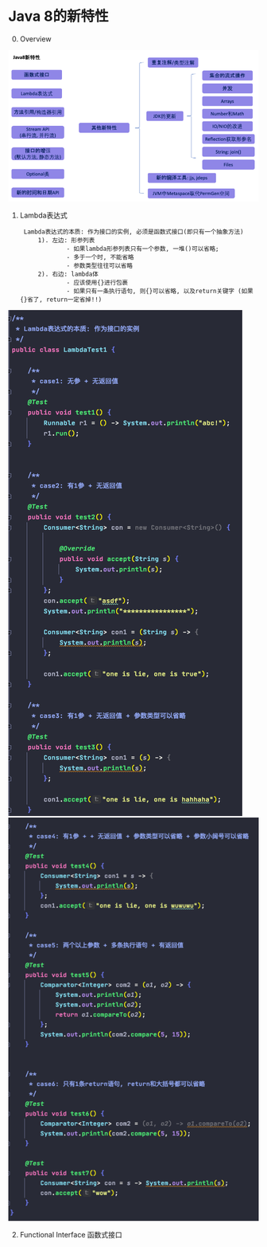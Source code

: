 # Java 8的新特性

0. Overview

![Java8Overview](image/Java8Overview.png)
        

1. Lambda表达式

        Lambda表达式的本质: 作为接口的实例, 必须是函数式接口(即只有一个抽象方法)
            1). 左边: 形参列表
                    - 如果lambda形参列表只有一个参数, 一堆()可以省略; 
                    - 多于一个时, 不能省略
                    - 参数类型往往可以省略
            2). 右边: lambda体
                    - 应该使用{}进行包裹
                    - 如果只有一条执行语句, 则{}可以省略, 以及return关键字 (如果{}省了, return一定省掉!!)

![Lambda_Case_1](image/Lambda_Case_1.png)
![Lambda_Case_2](image/Lambda_Case_2.png)

                    
2. Functional Interface 函数式接口

